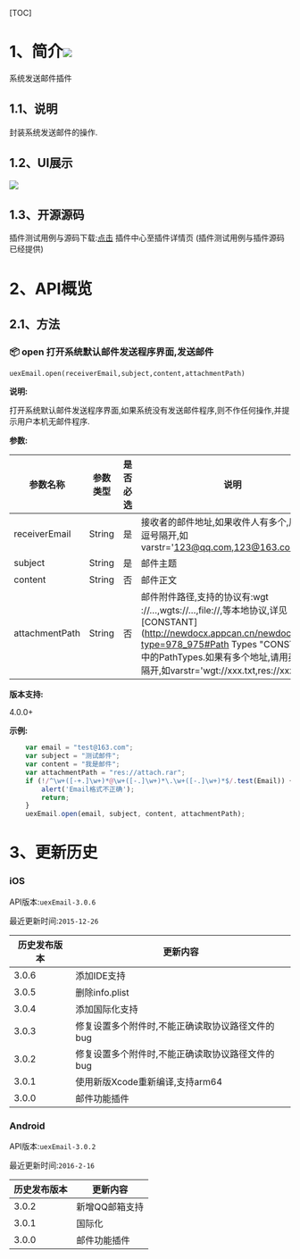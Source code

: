 [TOC]

# 1、简介[![](http://appcan-download.oss-cn-beijing.aliyuncs.com/%E5%85%AC%E6%B5%8B%2Fgf.png)]() 
系统发送邮件插件

## 1.1、说明
 封装系统发送邮件的操作.

## 1.2、UI展示
 ![](http://newdocx.appcan.cn/docximg/152402m2015e6w7q.jpg)

## 1.3、开源源码
插件测试用例与源码下载:[点击](http://plugin.appcan.cn/details.html?id=171_index) 插件中心至插件详情页 (插件测试用例与插件源码已经提供)

# 2、API概览

## 2.1、方法

### 📦 open 打开系统默认邮件发送程序界面,发送邮件

`uexEmail.open(receiverEmail,subject,content,attachmentPath)`

**说明:**

打开系统默认邮件发送程序界面,如果系统没有发送邮件程序,则不作任何操作,并提示用户本机无邮件程序.

**参数:**


| 参数名称           | 参数类型   | 是否必选 | 说明                                       |
| -------------- | ------ | ---- | ---------------------------------------- |
| receiverEmail  | String | 是    | 接收者的邮件地址,如果收件人有多个,用英文逗号隔开,如varstr='123@qq.com,123@163.com' |
| subject        | String | 是    | 邮件主题                                     |
| content        | String | 否    | 邮件正文                                     |
| attachmentPath | String | 否    | 邮件附件路径,支持的协议有:wgt ://…,wgts://…,file://,等本地协议,详见[CONSTANT](http://newdocx.appcan.cn/newdocx/docx?type=978_975#Path Types "CONSTANT")中的PathTypes.如果有多个地址,请用英文逗号隔开,如varstr='wgt://xxx.txt,res://xxx.png' |

**版本支持:**

4.0.0+

**示例:**

```javascript
    var email = "test@163.com";
    var subject = "测试邮件";
    var content = "我是邮件";
    var attachmentPath = "res://attach.rar";
    if (!/^\w+([-+.]\w+)*@\w+([-.]\w+)*\.\w+([-.]\w+)*$/.test(Email)) {
        alert('Email格式不正确');
        return;
    }
    uexEmail.open(email, subject, content, attachmentPath);
```
# 3、更新历史

### iOS

API版本:`uexEmail-3.0.6`

最近更新时间:`2015-12-26`

| 历史发布版本 | 更新内容                       |
| ------ | -------------------------- |
| 3.0.6  | 添加IDE支持                    |
| 3.0.5  | 删除info.plist               |
| 3.0.4  | 添加国际化支持                    |
| 3.0.3  | 修复设置多个附件时,不能正确读取协议路径文件的bug |
| 3.0.2  | 修复设置多个附件时,不能正确读取协议路径文件的bug |
| 3.0.1  | 使用新版Xcode重新编译,支持arm64      |
| 3.0.0  | 邮件功能插件                     |

### Android

API版本:`uexEmail-3.0.2`

最近更新时间:`2016-2-16`

| 历史发布版本 | 更新内容     |
| ------ | -------- |
| 3.0.2  | 新增QQ邮箱支持 |
| 3.0.1  | 国际化      |
| 3.0.0  | 邮件功能插件   |
